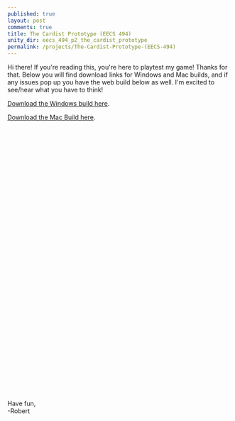 ```yaml
---
published: true
layout: post
comments: true
title: The Cardist Prototype (EECS 494)
unity_dir: eecs_494_p2_the_cardist_prototype
permalink: /projects/The-Cardist-Prototype-(EECS-494)
---
```


Hi there! If you're reading this, you're here to playtest my game! Thanks for that. Below you will find download links for Windows and Mac builds, and if any issues pop up you have the web build below as well. I'm excited to see/hear what you have to think!  


[Download the Windows build here](/assets/downloads/projects/EECS_494_The_Cardist_Prototype/rjmarzec_494_p2_gold_spike_windows.zip).  

[Download the Mac Build here](/assets/downloads/projects/EECS_494_The_Cardist_Prototype/rjmarzec_494_p2_gold_spike_mac.zip).   

<center><script src="/assets/unity/{{page.unity_dir}}/TemplateData/UnityProgress.js"></script>  
<script src="/assets/unity/{{page.unity_dir}}/Build/UnityLoader.js"></script>
<script>
  var gameInstance = UnityLoader.instantiate("gameContainer", "/assets/unity/{{page.unity_dir}}/Build/{{page.unity_dir}}.json",{onProgress: UnityProgress});  
</script>
<div class="webgl-content">
  <div id="gameContainer" style="width: 800px; height: 600px"></div>
</div></center>  

Have fun,  
-Robert
